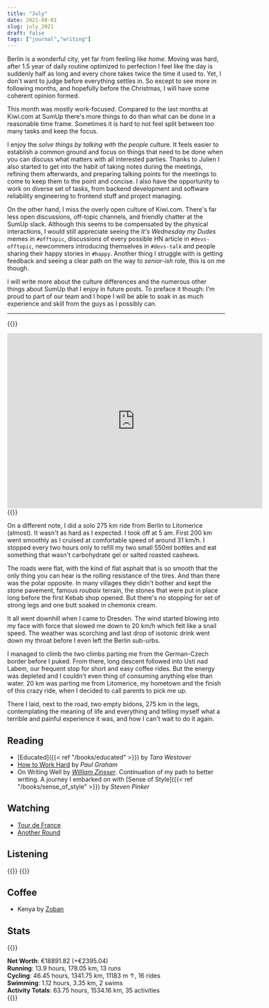 ```yaml
---
title: "July"
date: 2021-08-01
slug: july_2021
draft: false
tags: ["journal","writing"]
---
```


Berlin is a wonderful city, yet far from feeling like _home_.
Moving was hard, after 1.5 year of daily routine optimized to perfection
I feel like the day is suddenly half as long and every chore takes twice
the time it used to. Yet, I don't want to judge before everything settles in.
So except to see more in following months, and hopefully before the Christmas,
I will have some coherent opinion formed.

This month was mostly work-focused. Compared to the last months at Kiwi.com
at SumUp there's more things to do than what can be done in a reasonable
time frame. Sometimes it is hard to not feel split between too many tasks and
keep the focus.

I enjoy the _solve things by talking with the people_ culture. It feels easier
to establish a common ground and focus on things that need to be done when
you can discuss what matters with all interested parties. Thanks to Julien
I also started to get into the habit of taking notes during the meetings,
refining them afterwards, and preparing talking points for the meetings
to come to keep them to the point and concise. I also have the opportunity
to work on diverse set of tasks, from backend development and software reliability
engineering to frontend stuff and project managing.

On the other hand, I miss the overly open culture of Kiwi.com.
There's far less open discussions, off-topic channels, and friendly chatter
at the SumUp slack. Although this seems to be compensated by the physical interactions,
I would still appreciate seeing the _It's Wednesday my Dudes_ memes in `#offtopic`,
discussions of every possible HN article in `#devs-offtopic`,
newcommers introducing themselves in `#devs-talk` and people sharing their
happy stories in `#happy`.
Another thing I struggle with is getting feedback and seeing a clear path on
the way to _senior-ish_ role, this is on me though.

I will write more about the culture differences and the numerous other things
about SumUp that I enjoy in future posts. To preface it though: I'm proud to part
of our team and I hope I will be able to soak in as much experience and skill
from the guys as I possibly can.

---

{{<rawhtml>}}
<iframe height='405' width='590' frameborder='0' allowtransparency='true' scrolling='no' src='https://www.strava.com/activities/5679535501/embed/00c289a776b2bfb7510d9988f5dcb23c4e4737b8'></iframe>
{{</rawhtml>}}


On a different note, I did a solo 275 km ride from Berlin to Litomerice (almost).
It wasn't as hard as I expected. I took off at 5 am.
First 200 km went smoothly as I cruised at comfortable speed of around 31 km/h.
I stopped every two hours only to refill my two small 550ml bottles and eat something
that wasn't carbohydrate gel or salted roasted cashews.

The roads were flat, with the kind of flat asphalt that is so smooth that
the only thing you can hear is the rolling resistance of the tires.
And than there was the polar opposite. In many villages they didn't bother
and kept the stone pavement, famous _roubaix_ terrain, the stones that were
put in place long before the first Kebab shop opened. But there's no stopping
for set of strong legs and one butt soaked in chemonix cream.

It all went downhill when I came to Dresden. The wind started blowing into my
face with force that slowed me down to 20 km/h which felt like a snail speed.
The weather was scorching and last drop of isotonic drink went down my throat
before I even left the Berlin sub-urbs.

I managed to climb the two climbs parting me from the German-Czech border before I puked.
From there, long descent followed into Usti nad Labem, our frequent stop for short
and easy coffee rides.
But the energy was depleted and I couldn't even thing of consuming anything else than water.
20 km was parting me from Litomerice, my hometown and the finish of this crazy ride,
when I decided to call parents to pick me up.

There I laid, next to the road, two empty bidons, 275 km in the legs, contemplating the meaning of life and everything
and telling myself what a terrible and painful experience it was, and how I can't wait to do it again.

## Reading

- [Educated]({{< ref "/books/educated" >}}) by _Tara Westover_
- [How to Work Hard](http://paulgraham.com/hwh.html) by _Paul Graham_
- On Writing Well by _[William Zinsser](https://en.wikipedia.org/wiki/William_Zinsser)_.
  Continuation of my path to better writing.
  A journey I embarked on with [Sense of Style]({{< ref "/books/sense_of_style" >}}) by _Steven Pinker_

## Watching

- [Tour de France](https://www.letour.fr/en/)
- [Another Round](https://www.imdb.com/title/tt10288566/)

## Listening

{{<rawhtml>}}
{{</rawhtml>}}

## Coffee

* Kenya by [Zoban](https://prazirnazoban.cz/)

## Stats

{{<rawhtml>}}
<div><b>Net Worth</b>: €18891.82 (<span class="green">+€2395.04</span>)</div>
<div><b>Running</b>: 
  13.9 hours, 178.05 km, 13 runs
</div>
<div><b>Cycling</b>: 
  46.45 hours, 1341.75 km, 11183 m ↑, 16 rides
</div>
<div><b>Swimming</b>: 
  1.12 hours, 3.35 km, 2 swims
</div>
<div><b>Activity Totals</b>: 
  63.75 hours, 1534.16 km, 35 activities
</div>
{{</rawhtml>}}
